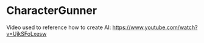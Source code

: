 # CharacterGunner

Video used to reference how to create AI:
https://www.youtube.com/watch?v=UjkSFoLxesw
